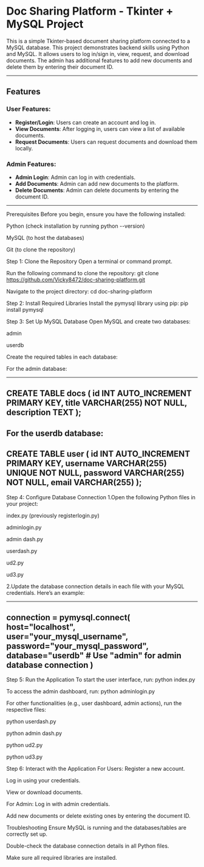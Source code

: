 # Doc Sharing Platform - Tkinter + MySQL Project

This is a simple Tkinter-based document sharing platform connected to a MySQL database. This project demonstrates backend skills using Python and MySQL. It allows users to log in/sign in, view, request, and download documents. The admin has additional features to add new documents and delete them by entering their document ID.

---

## Features

### User Features:
- **Register/Login**: Users can create an account and log in.
- **View Documents**: After logging in, users can view a list of available documents.
- **Request Documents**: Users can request documents and download them locally.

### Admin Features:
- **Admin Login**: Admin can log in with credentials.
- **Add Documents**: Admin can add new documents to the platform.
- **Delete Documents**: Admin can delete documents by entering the document ID.

---

Prerequisites
Before you begin, ensure you have the following installed:

Python (check installation by running python --version)

MySQL (to host the databases)

Git (to clone the repository)

Step 1: Clone the Repository
Open a terminal or command prompt.

Run the following command to clone the repository:
git clone https://github.com/Vicky8472/doc-sharing-platform.git

Navigate to the project directory:
cd doc-sharing-platform

Step 2: Install Required Libraries
Install the pymysql library using pip:
pip install pymysql

Step 3: Set Up MySQL Database
Open MySQL and create two databases:

admin

userdb

Create the required tables in each database:




For the admin database:
______________
   CREATE TABLE docs (
    id INT AUTO_INCREMENT PRIMARY KEY,
    title VARCHAR(255) NOT NULL,
    description TEXT
);
---

For the userdb database:
----
CREATE TABLE user (
    id INT AUTO_INCREMENT PRIMARY KEY,
    username VARCHAR(255) UNIQUE NOT NULL,
    password VARCHAR(255) NOT NULL,
    email VARCHAR(255)
);
-----



Step 4: Configure Database Connection
1.Open the following Python files in your project:

index.py (previously registerlogin.py)

adminlogin.py

admin dash.py

userdash.py

ud2.py

ud3.py


2.Update the database connection details in each file with your MySQL credentials. Here’s an example:

 --------
 
 connection = pymysql.connect(
    host="localhost",
    user="your_mysql_username",
    password="your_mysql_password",
    database="userdb"  # Use "admin" for admin database connection
)
---------
Step 5: Run the Application
To start the user interface, run:
python index.py

To access the admin dashboard, run:
python adminlogin.py

For other functionalities (e.g., user dashboard, admin actions), run the respective files:

python userdash.py

python admin dash.py

python ud2.py

python ud3.py

Step 6: Interact with the Application
For Users:
Register a new account.

Log in using your credentials.

View or download documents.

For Admin:
Log in with admin credentials.

Add new documents or delete existing ones by entering the document ID.

Troubleshooting
Ensure MySQL is running and the databases/tables are correctly set up.

Double-check the database connection details in all Python files.

Make sure all required libraries are installed.




